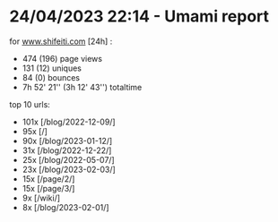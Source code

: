 # 24/04/2023 22:14 - Umami report
for www.shifeiti.com [24h] :

 - 474 (196) page views
 - 131 (12) uniques
 - 84 (0) bounces
 - 7h 52' 21'' (3h 12' 43'') totaltime


top 10 urls:
 - 101x [/blog/2022-12-09/]
 - 95x [/]
 - 90x [/blog/2023-01-12/]
 - 31x [/blog/2022-12-22/]
 - 25x [/blog/2022-05-07/]
 - 23x [/blog/2023-02-03/]
 - 15x [/page/2/]
 - 15x [/page/3/]
 - 9x [/wiki/]
 - 8x [/blog/2023-02-01/]



